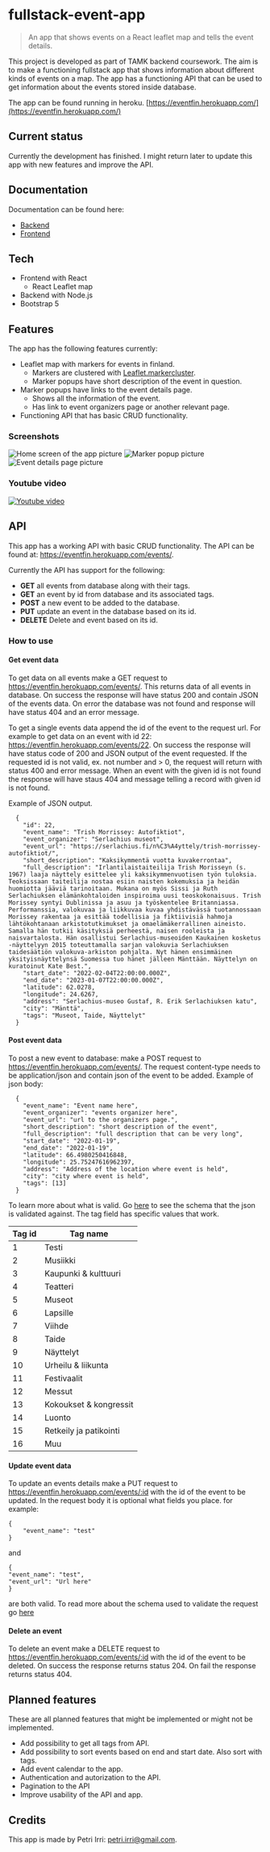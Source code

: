 # fullstack-event-app

> An app that shows events on a React leaflet map and tells the event details.

This project is developed as part of TAMK backend coursework. The aim is to make a functioning fullstack app that shows information about different kinds of events on a map. The app has a functioning API that can be used to get information about the events stored inside database.

The app can be found running in heroku. [https://eventfin.herokuapp.com/](https://eventfin.herokuapp.com/)

## Current status

Currently the development has finished. I might return later to update this app with new features and improve the API.

## Documentation

Documentation can be found here:

- [Backend](https://petriirri.github.io/fullstack-event-app/)
- [Frontend](https://petriirri.github.io/fullstack-event-app/frontend/index.html)

## Tech

- Frontend with React
  - React Leaflet map
- Backend with Node.js
- Bootstrap 5

## Features

The app has the following features currently:

- Leaflet map with markers for events in finland.
  - Markers are clustered with [Leaflet.markercluster](https://github.com/Leaflet/Leaflet.markercluster).
  - Marker popups have short description of the event in question.
- Marker popups have links to the event details page.
  - Shows all the information of the event.
  - Has link to event organizers page or another relevant page.
- Functioning API that has basic CRUD functionality.

### Screenshots

![Home screen of the app picture](/pictures/Home-screen.png)
![Marker popup picture](/pictures/Marker-popup.png)
![Event details page picture](/pictures/details.png)

### Youtube video

[![Youtube video](https://img.youtube.com/vi/HrM7JpUrbGU/0.jpg)](https://www.youtube.com/watch?v=HrM7JpUrbGU)

## API

This app has a working API with basic CRUD functionality. The API can be found at: https://eventfin.herokuapp.com/events/.

Currently the API has support for the following:

- **GET** all events from database along with their tags.
- **GET** an event by id from database and its associated tags.
- **POST** a new event to be added to the database.
- **PUT** update an event in the database based on its id.
- **DELETE** Delete and event based on its id.

### How to use

#### Get event data

To get data on all events make a GET request to https://eventfin.herokuapp.com/events/. This returns data of all events in database. On success the response will have status 200 and contain JSON of the events data. On error the database was not found and response will have status 404 and an error message.

To get a single events data append the id of the event to the request url. For example to get data on an event with id 22: https://eventfin.herokuapp.com/events/22. On success the response will have status code of 200 and JSON output of the event requested. If the requested id is not valid, ex. not number and > 0, the request will return with status 400 and error message. When an event with the given id is not found the response will have staus 404 and message telling a record with given id is not found.

Example of JSON output.

```
  {
    "id": 22,
    "event_name": "Trish Morrissey: Autofiktiot",
    "event_organizer": "Serlachius museot",
    "event_url": "https://serlachius.fi/n%C3%A4yttely/trish-morrissey-autofiktiot/",
    "short_description": "Kaksikymmentä vuotta kuvakerrontaa",
    "full_description": "Irlantilaistaiteilija Trish Morisseyn (s. 1967) laaja näyttely esittelee yli kaksikymmenvuotisen työn tuloksia. Teoksissaan taiteilija nostaa esiin naisten kokemuksia ja heidän huomiotta jääviä tarinoitaan. Mukana on myös Sissi ja Ruth Serlachiuksen elämänkohtaloiden inspiroima uusi teoskokonaisuus. Trish Morissey syntyi Dublinissa ja asuu ja työskentelee Britanniassa. Performanssia, valokuvaa ja liikkuvaa kuvaa yhdistävässä tuotannossaan Morissey rakentaa ja esittää todellisia ja fiktiivisiä hahmoja lähtökohtanaan arkistotutkimukset ja omaelämäkerrallinen aineisto. Samalla hän tutkii käsityksiä perheestä, naisen rooleista ja naisvartalosta. Hän osallistui Serlachius-museoiden Kaukainen kosketus -näyttelyyn 2015 toteuttamalla sarjan valokuvia Serlachiuksen taidesäätiön valokuva-arkiston pohjalta. Nyt hänen ensimmäinen yksityisnäyttelynsä Suomessa tuo hänet jälleen Mänttään. Näyttelyn on kuratoinut Kate Best.",
    "start_date": "2022-02-04T22:00:00.000Z",
    "end_date": "2023-01-07T22:00:00.000Z",
    "latitude": 62.0278,
    "longitude": 24.6267,
    "address": "Serlachius-museo Gustaf, R. Erik Serlachiuksen katu",
    "city": "Mänttä",
    "tags": "Museot, Taide, Näyttelyt"
  }
```

#### Post event data

To post a new event to database: make a POST request to https://eventfin.herokuapp.com/events/. The request content-type needs to be application/json and contain json of the event to be added. Example of json body:

```
  {
    "event_name": "Event name here",
    "event_organizer": "events organizer here",
    "event_url": "url to the organizers page.",
    "short_description": "short description of the event",
    "full_description": "full description that can be very long",
    "start_date": "2022-01-19",
    "end_date": "2022-01-19",
    "latitude": 66.4980250416848,
    "longitude": 25.75247616962397,
    "address": "Address of the location where event is held",
    "city": "city where event is held",
    "tags": [13]
  }
```

To learn more about what is valid. Go [here](https://petriirri.github.io/fullstack-event-app/module-routes_events-newEventSchema.html) to see the schema that the json is validated against.
The tag field has specific values that work.

| Tag id | Tag name               |
| ------ | ---------------------- |
| 1      | Testi                  |
| 2      | Musiikki               |
| 3      | Kaupunki & kulttuuri   |
| 4      | Teatteri               |
| 5      | Museot                 |
| 6      | Lapsille               |
| 7      | Viihde                 |
| 8      | Taide                  |
| 9      | Näyttelyt              |
| 10     | Urheilu & liikunta     |
| 11     | Festivaalit            |
| 12     | Messut                 |
| 13     | Kokoukset & kongressit |
| 14     | Luonto                 |
| 15     | Retkeily ja patikointi |
| 16     | Muu                    |

#### Update event data

To update an events details make a PUT request to https://eventfin.herokuapp.com/events/:id with the id of the event to be updated. In the request body it is optional what fields you place. for example:

```
{
    "event_name": "test"
}
```

and

```
{
"event_name": "test",
"event_url": "Url here"
}
```

are both valid.
To read more about the schema used to validate the request go [here](https://petriirri.github.io/fullstack-event-app/module-routes_events-updateEventSchema.html)

#### Delete an event

To delete an event make a DELETE request to https://eventfin.herokuapp.com/events/:id with the id of the event to be deleted. On success the response returns status 204. On fail the response returns status 404.

## Planned features

These are all planned features that might be implemented or might not be implemented.

- Add possibility to get all tags from API.
- Add possibility to sort events based on end and start date. Also sort with tags.
- Add event calendar to the app.
- Authentication and autorization to the API.
- Pagination to the API
- Improve usability of the API and app.

## Credits

This app is made by Petri Irri: petri.irri@gmail.com.
